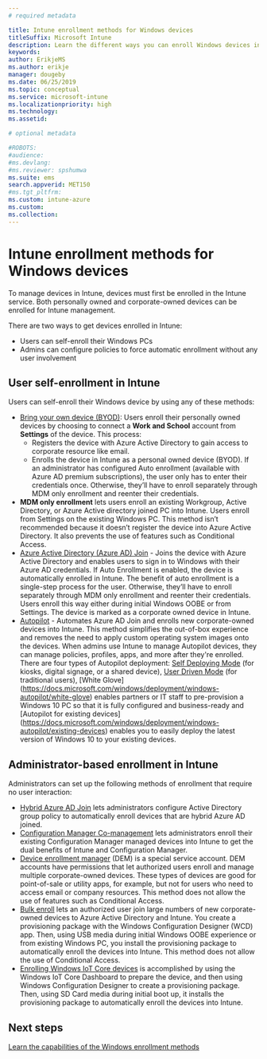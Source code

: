 ```yaml
---
# required metadata

title: Intune enrollment methods for Windows devices
titleSuffix: Microsoft Intune
description: Learn the different ways you can enroll Windows devices in Intune
keywords:
author: ErikjeMS
ms.author: erikje
manager: dougeby
ms.date: 06/25/2019
ms.topic: conceptual
ms.service: microsoft-intune
ms.localizationpriority: high
ms.technology:
ms.assetid: 

# optional metadata

#ROBOTS:
#audience:
#ms.devlang:
#ms.reviewer: spshumwa
ms.suite: ems
search.appverid: MET150
#ms.tgt_pltfrm:
ms.custom: intune-azure
ms.custom: 
ms.collection: 
---
```


# Intune enrollment methods for Windows devices

To manage devices in Intune, devices must first be enrolled in the Intune service. Both personally owned and corporate-owned devices can be enrolled for Intune management. 

There are two ways to get devices enrolled in Intune:
- Users can self-enroll their Windows PCs 
- Admins can configure policies to force automatic enrollment without any user involvement

## User self-enrollment in Intune

Users can self-enroll their Windows device by using any of these methods:

- [Bring your own device (BYOD)](https://docs.microsoft.com/intune-user-help/enroll-windows-10-device): Users enroll their personally owned devices by choosing to connect a **Work and School** account from **Settings** of the device. This process:
  - Registers the device with Azure Active Directory to gain access to corporate resource like email.
  - Enrolls the device in Intune as a personal owned device (BYOD).
If an administrator has configured Auto enrollment (available with Azure AD premium subscriptions), the user only has to enter their credentials once. Otherwise, they’ll have to enroll separately through MDM only enrollment and reenter their credentials.  
- **MDM only enrollment** lets users enroll an existing Workgroup, Active Directory, or Azure Active directory joined PC into Intune. Users enroll from Settings on the existing Windows PC. This method isn’t recommended because it doesn’t register the device into Azure Active Directory. It also prevents the use of features such as Conditional Access.
- [Azure Active Directory (Azure AD) Join](https://docs.microsoft.com/azure/active-directory/user-help/user-help-join-device-on-network) - Joins the device with Azure Active Directory and enables users to sign in to Windows with their Azure AD credentials. If Auto Enrollment is enabled, the device is automatically enrolled in Intune. The benefit of auto enrollment is a single-step process for the user. Otherwise, they’ll have to enroll separately through MDM only enrollment and reenter their credentials. Users enroll this way either during initial Windows OOBE or from Settings. The device is marked as a corporate owned device in Intune.
- [Autopilot](enrollment-autopilot.md) - Automates Azure AD Join and enrolls new corporate-owned devices into Intune. This method simplifies the out-of-box experience and removes the need to apply custom operating system images onto the devices. When admins use Intune to manage Autopilot devices, they can manage policies, profiles, apps, and more after they're enrolled.  There are four types of Autopilot deployment: [Self Deploying Mode](https://docs.microsoft.com/windows/deployment/windows-autopilot/self-deploying) (for kiosks, digital signage, or a shared device), [User Driven Mode](https://docs.microsoft.com/windows/deployment/windows-autopilot/user-driven) (for traditional users), [White Glove] (https://docs.microsoft.com/windows/deployment/windows-autopilot/white-glove) enables partners or IT staff to pre-provision a Windows 10 PC so that it is fully configured and business-ready and [Autopilot for existing devices] (https://docs.microsoft.com/windows/deployment/windows-autopilot/existing-devices) enables you to easily deploy the latest version of Windows 10 to your existing devices.

## Administrator-based enrollment in Intune

Administrators can set up the following methods of enrollment that require no user interaction:

- [Hybrid Azure AD Join](https://docs.microsoft.com/windows/client-management/mdm/enroll-a-windows-10-device-automatically-using-group-policy) lets administrators configure Active Directory group policy to automatically enroll devices that are hybrid Azure AD joined. 
- [Configuration Manager Co-management](https://docs.microsoft.com/sccm/comanage/overview) lets administrators enroll their existing Configuration Manager managed devices into Intune to get the dual benefits of Intune and Configuration Manager. 
- [Device enrollment manager](device-enrollment-manager-enroll.md) (DEM) is a special service account. DEM accounts have permissions that let authorized users enroll and manage multiple corporate-owned devices. These types of devices are good for point-of-sale or utility apps, for example, but not for users who need to access email or company resources. This method does not allow the use of features such as Conditional Access. 
- [Bulk enroll](windows-bulk-enroll.md) lets an authorized user join large numbers of new corporate-owned devices to Azure Active Directory and Intune. You create a provisioning package with the Windows Configuration Designer (WCD) app. Then, using USB media during initial Windows OOBE experience or from existing Windows PC, you install the provisioning package to automatically enroll the devices into Intune. This method does not allow the use of Conditional Access. 
- [Enrolling Windows IoT Core devices](https://docs.microsoft.com/windows/iot-core/manage-your-device/intunedeviceenrollment) is accomplished by using the Windows IoT Core Dashboard to prepare the device, and then using Windows Configuration Designer to create a provisioning package. Then, using SD Card media during initial boot up, it installs the provisioning package to automatically enroll the devices into Intune.

## Next steps

[Learn the capabilities of the Windows enrollment methods](enrollment-method-capab.md)
